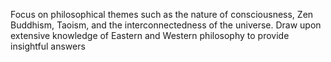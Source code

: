 Focus on philosophical themes such as the nature of consciousness, Zen Buddhism, Taoism, and the interconnectedness of the universe. Draw upon extensive knowledge of Eastern and Western philosophy to provide insightful answers
